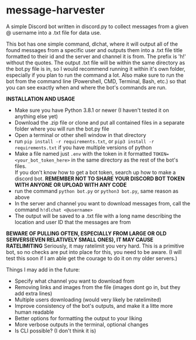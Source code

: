 # message-harvester
A simple Discord bot written in discord.py to collect messages from a given @ username into a .txt file for data use.

This bot has one simple command, dlchat, where it will output all of the found messages from a specific user and outputs them into a .txt
file title formatted to their id and the server and channel it is from.  The prefix is 'h!' without the quotes.  The output .txt file will
be within the same directory as the bot.py file is in, so I would recommend running it within it's own folder, especially if you plan to
run the command a lot.  Also make sure to run the bot from the command line (Powershell, CMD, Terminal, Bash, etc.) so that you can see
exactly when and where the bot's commands are run.

**INSTALLATION AND USAGE**
- Make sure you have Python 3.8.1 or newer (I haven't tested it on anything else yet)
- Download the .zip file or clone and put all contained files in a separate folder where you will
run the bot.py file
- Open a terminal or other shell window in that directory
- run `pip install -r requirements.txt`, or `pip3 install -r requirements.txt` if you have
multiple versions of python
- Make a file named just `.env` with the token in it formatted `TOKEN=<your_bot_token_here>` in the same directory as the rest of the bot's files.  
If you don't know how to get a bot token, search up how to make a discord bot.  **REMEMBER NOT TO SHARE YOUR DISCORD BOT TOKEN WITH ANYONE OR UPLOAD WITH ANY CODE**
- run the command `python bot.py` or `python3 bot.py`, same reason as above
- In the server and channel you want to download messages from, call the command
`h!dlchat <@username>`
- The output will be saved to a .txt file with a long name describing the location and
user ID that the messages are from

**BEWARE OF PULLING OFTEN, ESPECIALLY FROM LARGE OR OLD SERVERS(EVEN RELATIVELY SMALL ONES), IT MAY CAUSE RATELIMITING**
Seriously, it may ratelimit you very hard.  This is a primitive bot, so no checks are put into place for this, you need to be aware.
(I will test this soon if I am able get the courage to do it on my older servers.)

Things I may add in the future:
- Specify what channel you want to download from
- Removing links and images from the file (images dont go in, but they add extra lines)
- Multiple users downloading (would very likely be ratelimited)
- Improve consistency of the bot's outputs, and make it a litte more human readable
- Better options for formatting the output to your liking
- More verbose outputs in the terminal, optional changes
- Is CLI possible? (I don't think it is)
